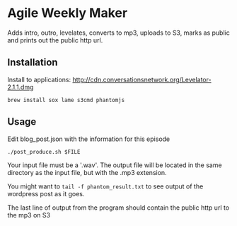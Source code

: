 Agile Weekly Maker
==================

Adds intro, outro, levelates, converts to mp3, uploads to S3, marks as
public and prints out the public http url.

Installation
------------

Install to applications: http://cdn.conversationsnetwork.org/Levelator-2.1.1.dmg

    brew install sox lame s3cmd phantomjs

Usage
-----

Edit blog_post.json with the information for this episode

    ./post_produce.sh $FILE

Your input file must be a '.wav'.
The output file will be located in the same directory as the input file,
but with the .mp3 extension.

You might want to `tail -f phantom_result.txt` to see output of the
wordpress post as it goes.

The last line of output from the program should contain the public http
url to the mp3 on S3

